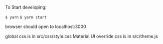 To Start developing:

```$ yarn```
```$ yarn start```

browser should open to localhost:3000

global css is in src/css/style.css
Material UI override css is in src/theme.js